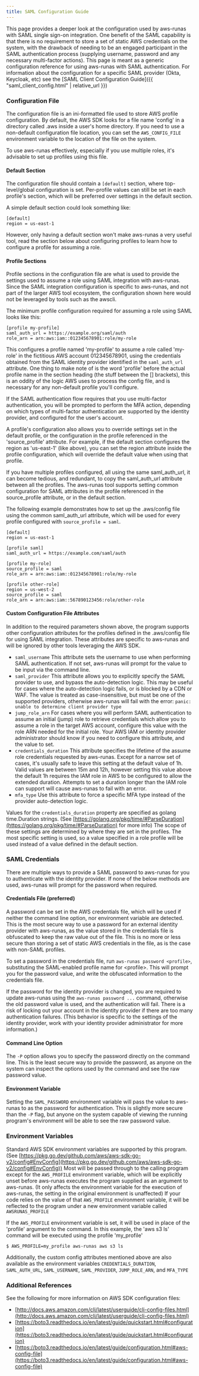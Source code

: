 ```yaml
---
title: SAML Configuration Guide
---
```

This page provides a deeper look at the configuration used by aws-runas with SAML single sign-on integration.  One
benefit of the SAML capability is that there is no requirement to store a set of static AWS credentials on the system,
with the drawback of needing to be an engaged participant in the SAML authentication process (supplying username, password
and any necessary multi-factor actions).  This page is meant as a generic configuration reference for using aws-runas
with SAML authentication.  For information about the configuration for a specific SAML provider (Okta, Keycloak, etc)
see the [SAML Client Configuration Guide]({{ "saml_client_config.html" | relative_url }})


### Configuration File
The configuration file is an ini-formatted file used to store AWS profile configuration. By default, the AWS SDK looks
for a file name 'config' in a directory called .aws inside a user's home directory. If you need to use a non-default
configuration file location, you can set the `AWS_CONFIG_FILE` environment variable to the location of the file on the
system.

To use aws-runas effectively, especially if you use multiple roles, it's advisable to set up profiles using this file.

#### Default Section
The configuration file should contain a `[default]` section, where top-level/global configuration is set.  Per-profile
values can still be set in each profile's section, which will be preferred over settings in the default section.

A simple default section could look something like:

```text
[default]
region = us-east-1
```

However, only having a default section won't make aws-runas a very useful tool, read the section below about configuring
profiles to learn how to configure a profile for assuming a role.

#### Profile Sections
Profile sections in the configuration file are what is used to provide the settings used to assume a role using SAML
integration with aws-runas.  Since the SAML integration configuration is specific to aws-runas, and not part of the
larger AWS tool ecosystem, the configuration shown here would not be leveraged by tools such as the awscli.

The minimum profile configuration required for assuming a role using SAML looks like this:

```text
[profile my-profile]
saml_auth_url = https://example.org/saml/auth
role_arn = arn:aws:iam::012345678901:role/my-role
```

This configures a profile named 'my-profile' to assume a role called 'my-role' in the fictitious AWS account
012345678901, using the credentials obtained from the SAML identity provider identified in the `saml_auth_url` attribute.
One thing to make note of is the word 'profile' before the actual profile name in the section heading (the stuff between
the [] brackets), this is an oddity of the logic AWS uses to process the config file, and is necessary for any non-default
profile you'll configure.

If the SAML authentication flow requires that you use multi-factor authentication, you will be prompted to perform the MFA
action, depending on which types of multi-factor authentication are supported by the identity provider, and configured
for the user's account.

A profile's configuration also allows you to override settings set in the default profile, or the configuration in the
profile referenced in the 'source_profile' attribute. For example, if the default section configures the region as
'us-east-1' (like above), you can set the region attribute inside the profile configuration, which will override the
default value when using that profile.

If you have multiple profiles configured, all using the same saml_auth_url, it can become tedious, and redundant, to copy
the saml_auth_url attribute between all the profiles. The aws-runas tool supports setting common configuration for SAML
attributes in the profile referenced in the source_profile attribute, or in the default section.

The following example demonstrates how to set up the .aws/config file using the common saml_auth_url attribute, which will
be used for every profile configured with `source_profile = saml`.

```text
[default]
region = us-east-1

[profile saml]
saml_auth_url = https://example.com/saml/auth

[profile my-role]
source_profile = saml
role_arn = arn:aws:iam::012345678901:role/my-role

[profile other-role]
region = us-west-2
source_profile = saml
role_arn = arn:aws:iam::567890123456:role/other-role
```

#### Custom Configuration File Attributes
In addition to the required parameters shown above, the program supports other configuration attributes for the profiles
defined in the .aws/config file for using SAML integration. These attributes are specific to aws-runas and will be
ignored by other tools leveraging the AWS SDK.

* `saml_username` This attribute sets the username to use when performing SAML authentication.  If not set, aws-runas
  will prompt for the value to be input via the command line.
* `saml_provider` This attribute allows you to explicitly specify the SAML provider to use, and bypass the auto-detection
  logic.  This may be useful for cases where the auto-detection logic fails, or is blocked by a CDN or WAF.  The value is
  treated as case-insensitive, but must be one of the supported providers, otherwise aws-runas will fail
  with the error: `panic: unable to determine client provider type`
* `jump_role_arn` For cases where you will perform SAML authentication to assume an initial (jump) role to retrieve
  credentials which allow you to assume a role in the target AWS account, configure this value with the role ARN needed
  for the initial role.  Your AWS IAM or identity provider administrator should know if you need to configure this
  attribute, and the value to set.
* `credentials_duration` This attribute specifies the lifetime of the assume role credentials requested by aws-runas.
  Except for a narrow set of cases, it's usually safe to leave this setting at the default value of 1h. Valid
  values are between 15m and 12h, however setting this value above the default 1h requires the IAM role in AWS to be
  configured to allow the extended duration. Attempts to set a duration longer than the IAM role can support will cause
  aws-runas to fail with an error.
* `mfa_type` Use this attribute to force a specific MFA type instead of the provider auto-detection logic.

Values for the `credentials_duration` property are specified as golang time.Duration strings.
(See [https://golang.org/pkg/time/#ParseDuration](https://golang.org/pkg/time/#ParseDuration) for more info)  The scope
of these settings are determined by where they are set in the profiles.  The most specific setting is used, so a value
specified in a role profile will be used instead of a value defined in the default section.


### SAML Credentials
There are multiple ways to provide a SAML password to aws-runas for you to authenticate with the identity provider.  If
none of the below methods are used, aws-runas will prompt for the password when required.

#### Credentials File (preferred)
A password can be set in the AWS credentials file, which will be used if neither the command line option, nor environment
variable are detected.  This is the most secure way to use a password for an external identity provider with aws-runas,
as the value stored in the credentials file is obfuscated to keep the raw value out of the file.  This is no more or less
secure than storing a set of static AWS credentials in the file, as is the case with non-SAML profiles.

To set a password in the credentials file, run `aws-runas password <profile>`, substituting the SAML-enabled profile name
for \<profile\>.  This will prompt you for the password value, and write the obfuscated information to the credentials file.

If the password for the identity provider is changed, you are required to update aws-runas using the `aws-runas password ...`
command, otherwise the old password value is used, and the authentication will fail. There is a risk of locking out your
account in the identity provider if there are too many authentication failures. (This behavior is specific to the settings
of the identity provider, work with your identity provider administrator for more information.)

#### Command Line Option
The `-P` option allows you to specify the password directly on the command line.  This is the least secure way to
provide the password, as anyone on the system can inspect the options used by the command and see the raw password value.

#### Environment Variable
Setting the `SAML_PASSWORD` environment variable will pass the value to aws-runas to as the password for authentication.
This is slightly more secure than the `-P` flag, but anyone on the system capable of viewing the running program's
environment will be able to see the raw password value.


### Environment Variables
Standard AWS SDK environment variables are supported by this program. (See
[https://pkg.go.dev/github.com/aws/aws-sdk-go-v2/config#EnvConfig](https://pkg.go.dev/github.com/aws/aws-sdk-go-v2/config#EnvConfig))
Most will be passed through to the calling program except for the `AWS_PROFILE` environment variable, which will be explicitly
unset before aws-runas executes the program supplied as an argument to aws-runas. (It only affects the environment
variable for the execution of aws-runas, the setting in the original environment is unaffected)  If your code relies on
the value of that `AWS_PROFILE` environment variable, it will be reflected to the program under a new environment
variable called `AWSRUNAS_PROFILE`

If the `AWS_PROFILE` environment variable is set, it will be used in place of the 'profile' argument to the command. In
this example, the 'aws s3 ls' command will be executed using the profile 'my_profile'

```text
$ AWS_PROFILE=my_profile aws-runas aws s3 ls
```

Additionally, the custom config attributes mentioned above are also available as the environment variables
`CREDENTIALS_DURATION`, `SAML_AUTH_URL`, `SAML_USERNAME`, `SAML_PROVIDER`, `JUMP_ROLE_ARN`, and `MFA_TYPE`


### Additional References
See the following for more information on AWS SDK configuration files:

* [http://docs.aws.amazon.com/cli/latest/userguide/cli-config-files.html](http://docs.aws.amazon.com/cli/latest/userguide/cli-config-files.html)
* [https://boto3.readthedocs.io/en/latest/guide/quickstart.html#configuration](https://boto3.readthedocs.io/en/latest/guide/quickstart.html#configuration)
* [https://boto3.readthedocs.io/en/latest/guide/configuration.html#aws-config-file](https://boto3.readthedocs.io/en/latest/guide/configuration.html#aws-config-file)
